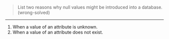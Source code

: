 > List two reasons why null values might be introduced into a database. (wrong-solved)

--------------------------------

1. When a value of an attribute is unknown.
2. When a value of an attribute does not exist. 
